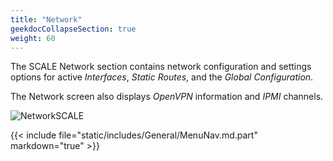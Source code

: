 ```yaml
---
title: "Network"
geekdocCollapseSection: true
weight: 60
---
```


The SCALE Network section contains network configuration and settings options for active *Interfaces*, *Static Routes*, and the *Global Configuration*. 

The Network screen also displays *OpenVPN* information and *IPMI* channels.

![NetworkSCALE](/images/SCALE/NetworkSCALE.png "SCALE Network Page")

{{< include file="static/includes/General/MenuNav.md.part" markdown="true" >}}
